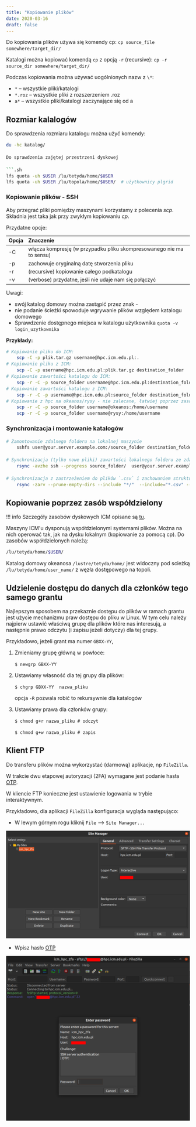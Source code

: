 ```yaml
---
title: "Kopiowanie plików"
date: 2020-03-16
draft: false
---
```



Do kopiowania plików używa się komendy cp:
`cp source_file somewhere/target_dir/`

Katalogi można kopiować komendą `cp` z opcją `-r` (recursive):
`cp -r source_dir somewhere/target_dir/`

Podczas kopiowania można używać uogólnionych nazw z `\*`:

- `*` – wszystkie pliki/katalogi
- `*.roz` – wszystkie pliki z rozszerzeniem .roz
- `a*` – wszystkie pliki/katalogi zaczynające się od a

## Rozmiar kalalogów

Do sprawdzenia rozmiaru katalogu można użyć komendy:

```.sh
du -hc katalog/

Do sprawdzenia zajętej przestrzeni dyskowej

```.sh
lfs quota -uh $USER /lu/tetyda/home/$USER
lfs quota -uh $USER /lu/topola/home/$USER/  # użytkownicy plgrid
```

### Kopiowanie plików - SSH

Aby przegrać pliki pomiędzy maszynami korzystamy z polecenia *scp*.
Składnia jest taka jak przy zwykłym kopiowaniu *cp*.

Przydatne opcje:

| Opcja    | Znaczenie                                                              |
|----------| :----------------------------------------------------------------------|
| -C       |  włącza kompresję (w przypadku pliku skompresowanego nie ma to sensu)  |
| -p       |  zachowuje oryginalną datę stworzenia pliku                            |
| -r       |  (recursive) kopiowanie całego podkatalogu                             |
| -v       |  (verbose) przydatne, jeśli nie udaje nam się połączyć                 |

Uwagi:

- swój katalog domowy można zastąpić przez znak `~`
- nie podanie ścieżki spowoduje wgrywanie plików względem katalogu domowego
- Sprawdzenie dostępnego miejsca w katalogu użytkownika `quota -v login_uzytkownika`

**Przykłady:**

```.sh
# Kopiowanie pliku do ICM:
    scp -C -p plik.tar.gz username@hpc.icm.edu.pl:.
# Kopiowanie pliku z ICM:
    scp -C -p username@hpc.icm.edu.pl:plik.tar.gz destination_folder
# Kopiowanie zawartości katalogu do ICM:
    scp -r -C -p source_folder username@hpc.icm.edu.pl:destination_folder
# Kopiowanie zawartości katalogu z ICM:
    scp -r -C -p username@hpc.icm.edu.pl:source_folder destination_folder
# Kopiowanie z hpc na okeanos/rysy - nie zalecane, łatwiej poprzez zasób współdzielony
    scp -r -C -p source_folder username@okeanos:/home/username
    scp -r -C -p source_folder username@rysy:/home/username
```

### Synchronizacja i montowanie katalogów

```.sh
# Zamontowanie zdalnego folderu na lokalnej maszynie
    sshfs user@your.server.example.com:/source_folder destination_folder

# Synchronizacja (tylko nowe pliki) zawartości lokalnego folderu ze zdalnym (lub vice versa)
    rsync -avzhe ssh --progress source_folder/  user@your.server.example.com:/destination_folder/

# Synchronizacja z zastrzeżeniem do plików `.csv` i zachowaniem struktury katalogów
    rsync -zarv --prune-empty-dirs --include "*/"  --include="*.csv" --exclude="*" "$FROM" "$TO"
```

## Kopiowanie poprzez zasób współdzielony

!!! info
    Szczegóły zasobów dyskowych ICM opisane są [tu](../../O_zasobach_ICM/Zasoby/przechowywanie_danych.md).

Maszyny ICM'u dysponują współdzielonymi systemami plików.
Można na nich operować tak, jak na dysku lokalnym (kopiowanie za pomocą cp).
Do zasobów współdzielonych należą:

```.sh
/lu/tetyda/home/$USER/
```

Katalog domowy okeanosa `/lustre/tetyda/home/` jest widoczny pod scieżką `/lu/tetyda/home/user_name/` z węzła dostępowego na topoli.

## Udzielenie dostępu do danych dla członków tego samego grantu

Najlepszym sposobem na przekaznie dostępu do plików w ramach grantu jest użycie mechanizmu praw dostępu do pliku w Linux.
W tym celu należy najpierw ustawić właściwą grupę dla plików które nas interesują,
a następnie prawo odczytu (i zapisu jeżeli dotyczy) dla tej grupy.

Przykładowo, jeżeli grant ma numer `GBXX-YY`,

1. Zmieniamy grupę główną w powłoce:  

    `$ newgrp GBXX-YY`

2. Ustawiamy własność dla tej grupy dla plików:

    `$ chgrp GBXX-YY  nazwa_pliku`

    opcja `-R` pozwala robić to rekursywnie dla katalogów

3. Ustawiamy prawa dla członków grupy:

    `$ chmod g+r nazwa_pliku # odczyt`

    `$ chmod g+w nazwa_pliku # zapis`

## Klient FTP

Do transferu plików można wykorzystać (darmową) aplikacje, np `FileZilla`.

W trakcie dwu etapowej autoryzacji (2FA) wymagane jest podanie hasła [OTP](../Logowanie/ssh.pl.md).

W kliencie FTP konieczne jest ustawienie logowania w trybie interaktywnym.

Przykładowo, dla aplikacji `FileZilla` konfiguracja wygląda następująco:

- W lewym górnym rogu kliknij `File` --> `Site Manager...`

![sftp_2fa_site_manager](./images/sftp_2fa_site_manager.png)

- Wpisz hasło [OTP](../Logowanie/ssh.pl.md)

![sftp_enter_2fa](./images/sftp_enter_2fa.png)
